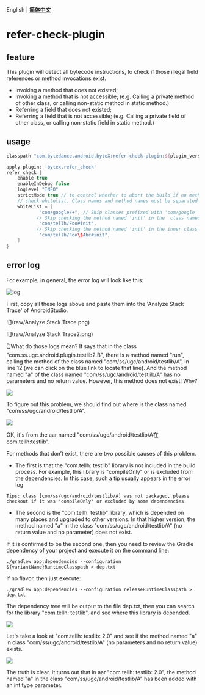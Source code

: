 English | **[简体中文](README-zh.md)**

# refer-check-plugin

## feature

This plugin will detect all bytecode instructions,  to check if those illegal field references or method invocations exist.

- Invoking a method that does not existed;
- Invoking a method that is not accessible; (e.g. Calling a private method of other class, or calling non-static method in static method.)
- Referring a field that does not existed;
- Referring a field that is not accessible; (e.g. Calling a private field of other class, or calling non-static field in static method.)

## usage

```groovy
classpath "com.bytedance.android.byteX:refer-check-plugin:${plugin_version}"
```

```groovy
apply plugin: 'bytex.refer_check'
refer_check {
    enable true
    enableInDebug false
    logLevel "INFO"
    strictMode true // to control whether to abort the build if no method does not exist
    // check whitelist. Class names and method names must be separated by a '#', and both support regular matching.
    whiteList = [
            "com/google/+", // Skip classes prefixed with 'com/google'
           // Skip checking the method named 'init' in the  class named 'com/tellh/Foo'
            "com/tellh/Foo#init",
           // Skip checking the method named 'init' in the inner class 'Abc' of 'com/tellh/Foo'. Don't forget the escape before '$'.
            "com/tellh/Foo\$Abc#init",
    ]
}
```

## error log

For example, in general, the error log will look like this:

![log](raw/log.png)

First, copy all these logs above and paste them into the 'Analyze Stack Trace' of AndroidStudio.


![](raw/Analyze Stack Trace.png)

![](raw/Analyze Stack Trace2.png)

👆What do those logs mean? It says that in the class "com.ss.ugc.android.plugin.testlib2.B", there is a method named "run", calling the method of the class named "com/ss/ugc/android/testlib/A", in line 12 (we can click on the blue link to locate that line).  And the method named "a" of the class named "com/ss/ugc/android/testlib/A" has no parameters and no return value. However, this method does not exist! Why?

![](raw/B#run().png)

To figure out this problem, we should find out where is the class named "com/ss/ugc/android/testlib/A".


![](raw/A_class.png)

OK, it's from the aar named "com/ss/ugc/android/testlib/A在com.tellh:testlib".

For methods that don’t exist, there are two possible causes of this problem.

- The first is that the "com.tellh: testlib" library is not included in the build process. For example, this library is "compileOnly" or is excluded from the dependencies. In this case, such a tip usually appears in the error log.

```
Tips: class [com/ss/ugc/android/testlib/A] was not packaged, please checkout if it was 'compileOnly' or excluded by some dependencies.
```

- The second is the "com.tellh: testlib" library, which is depended on many places and upgraded to other versions. In that higher version, the method named "a" in the class "com/ss/ugc/android/testlib/A" (no return value  and no parameter) does not exist.

If it is confirmed to be the second one, then you need to review the Gradle dependency of your project and execute it on the command line:


```
./gradlew app:dependencies --configuration ${variantName}RuntimeClasspath > dep.txt
```

If no flavor, then just execute:

```
./gradlew app:dependencies --configuration releaseRuntimeClasspath > dep.txt
```

The dependency tree will be output to the file dep.txt, then you can search for the library "com.tellh: testlib", and see where this library is depended.


![](raw/dep.png)

Let's take a look at "com.tellh: testlib: 2.0" and see if the method named  "a" in class "com/ss/ugc/android/testlib/A" (no parameters and no return value) exists.

![](raw/A_class2.png)

The truth is clear. It turns out that in aar "com.tellh: testlib: 2.0", the method named "a" in the class "com/ss/ugc/android/testlib/A" has been added with an int type parameter.
